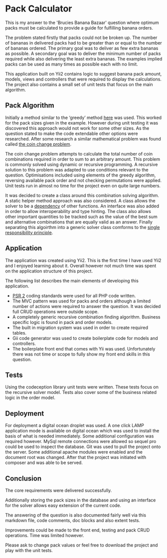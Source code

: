 # Pack Calculator

This is my answer to the 'Brucies Banana Bazaar' question where optimum packs must be calculated to provide a guide for fulfilling banana orders.

The problem stated firstly that packs could not be broken up. The number of bananas in delivered packs had to be greater than or equal to the number of bananas ordered. The primary goal was to deliver as few extra bananas as possible. A secondary goal was to deliver the minimum number of packs required while also delivering the least extra bananas. The examples implied packs can be used as many times as possible each with no limit.

This application built on Yii2 contains logic to suggest banana pack amount, models, views and controllers that were required to display the calculations. The project also contains a small set of unit tests that focus on the main algorithm.

## Pack Algorithm

Initially a method similar to the ‘greedy’ method [here](https://en.wikipedia.org/wiki/Change-making_problem) was used. This worked for the pack sizes given in the example. However during unit testing it was discovered this approach would not work for some other sizes. As the question stated to make the code extendable other options were researched. After some research a similar mathematical problem was found called [the coin change problem](https://en.wikipedia.org/wiki/Change-making_problem).

The coin change problem attempts to calculate the total number of coin combinations required in order to sum to an arbitrary amount. This problem is commonly solved using dynamic or recursive programming. A recursive solution to this problem was adapted to use conditions relevant to the question. Optimisations included using elements of the greedy algorithm, reversing available pack order and not checking permutations were applied. Unit tests run in almost no time for the project even on quite large numbers. 

It was decided to create a class around this combination solving algorithm. A static helper method approach was also considered. A class allows the solver to be a [dependency](https://en.wikipedia.org/wiki/Dependency_inversion_principle) of other functions. An interface was also added in order to allow interoperability and type hinting. The class also allows other important quantities to be tracked such as the value of the best sum and alternative combinations that are equally valid as an answer. Finally separating this algoirthm into a generic solver class comforms to the [single responsibility principle](https://en.wikipedia.org/wiki/Single_responsibility_principle).

## Application

The application was created using Yii2. This is the first time I have used Yii2 and I enjoyed learning about it. Overall however not much time was spent on the application structure of this project. 

The following list describes the main elements of developing this application.
* [PSR 2](https://www.php-fig.org/psr/psr-2/) coding standards were used for all PHP code written.
* The MVC pattern was used for packs and orders although a limited number of actions were required to answer the question. It was decided full CRUD operations were outside scope.
* A completely generic recursive combination finding algorithm. Business specific logic is found in pack and order models.
* The built in migration system was used in order to create required tables.
* Gii code generator was used to create boilerplate code for models and controllers.
* The boilerplate front end that comes with Yii was used. Unfortunately there was not time or scope to fully show my front end skills in this question. 

## Tests

Using the codeception library unit tests were written. These tests focus on the recursive solver model. Tests also cover some of the business related logic in the order model.

## Deployment

For deployment a digital ocean droplet was used.  A one click LAMP application mode is available on digital ocean which was used to install the basis of what is needed immediately. Some additional configuration was required however. MySql remote connections were allowed so sequel pro could be used to inspect the database. Git was used to pull the project onto the server. Some additional apache modules were enabled and the document root was changed. After that the project was initiated with composer and was able to be served.
    
## Conclusion

The core requirements were delivered successfully.

Additionally storing the pack sizes in the database and using an interface for the solver allows easy extension of the current code.

The answering of the question is also documented fairly well via this markdown file, code comments, doc blocks and also extent tests.

Improvements could be made to the front end, testing and pack CRUD operations. Time was limited however.

Please ask to change pack values or feel free to download the project and play with the unit tests.
